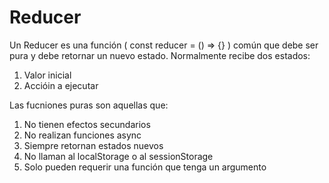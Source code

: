 # Reducer

Un Reducer es una función ( const reducer = () => {} ) común que debe ser pura y debe retornar un nuevo estado. Normalmente recibe dos estados:

  1. Valor inicial
  2. Accióin a ejecutar

Las fucniones puras son aquellas que:

  1. No tienen efectos secundarios
  2. No realizan funciones async
  3. Siempre retornan estados nuevos
  4. No llaman al localStorage o al sessionStorage
  5. Solo pueden requerir una función que tenga un argumento
